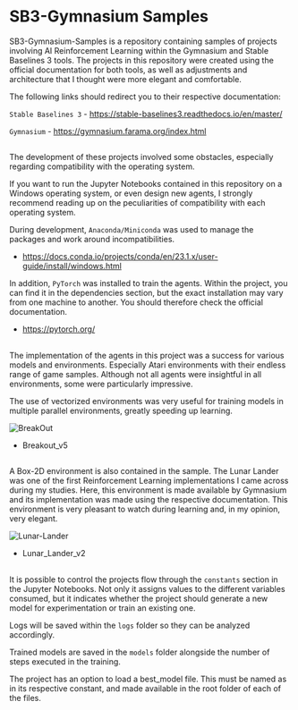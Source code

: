 # SB3-Gymnasium Samples

SB3-Gymnasium-Samples is a repository containing samples of projects involving AI Reinforcement Learning within the Gymnasium and Stable Baselines 3 tools. 
The projects in this repository were created using the official documentation for both tools, as well as adjustments and architecture that I thought were more elegant and comfortable.

The following links should redirect you to their respective documentation:

```Stable Baselines 3``` - https://stable-baselines3.readthedocs.io/en/master/

```Gymnasium``` - https://gymnasium.farama.org/index.html

##

The development of these projects involved some obstacles, especially regarding compatibility with the operating system.

If you want to run the Jupyter Notebooks contained in this repository on a Windows operating system, or even design new agents, I strongly recommend reading up on the peculiarities of compatibility with each operating system.

During development, ```Anaconda/Miniconda``` was used to manage the packages and work around incompatibilities.
- https://docs.conda.io/projects/conda/en/23.1.x/user-guide/install/windows.html

In addition, ```PyTorch``` was installed to train the agents. Within the project, you can find it in the dependencies section, but the exact installation may vary from one machine to another. You should therefore check the official documentation. 
- https://pytorch.org/

##

The implementation of the agents in this project was a success for various models and environments. Especially Atari environments with their endless range of game samples. Although not all agents were insightful in all environments, some were particularly impressive. 

The use of vectorized environments was very useful for training models in multiple parallel environments, greatly speeding up learning. 

![BreakOut](https://github.com/Henrique-Bidarte/sb3-gymnasium-samples/assets/134324510/663e0479-c4e5-4935-8df3-706aff8233d7)

- Breakout_v5
  

##

A Box-2D environment is also contained in the sample. The Lunar Lander was one of the first Reinforcement Learning implementations I came across during my studies. Here, this environment is made available by Gymnasium and its implementation was made using the respective documentation.
This environment is very pleasant to watch during learning and, in my opinion, very elegant. 

![Lunar-Lander](https://github.com/Henrique-Bidarte/sb3-gymnasium-samples/assets/134324510/42c5884c-4cdf-47e2-a532-161ea0c39a08)

- Lunar_Lander_v2

##

It is possible to control the projects flow through the ```constants``` section in the Jupyter Notebooks. Not only it assigns values ​​to the different variables consumed, but it indicates whether the project should generate a new model for experimentation or train an existing one.

Logs will be saved within the ```logs``` folder so they can be analyzed accordingly.

Trained models are saved in the ```models``` folder alongside the number of steps executed in the training.

The project has an option to load a best_model file. This must be named as in its respective constant, and made available in the root folder of each of the files.

